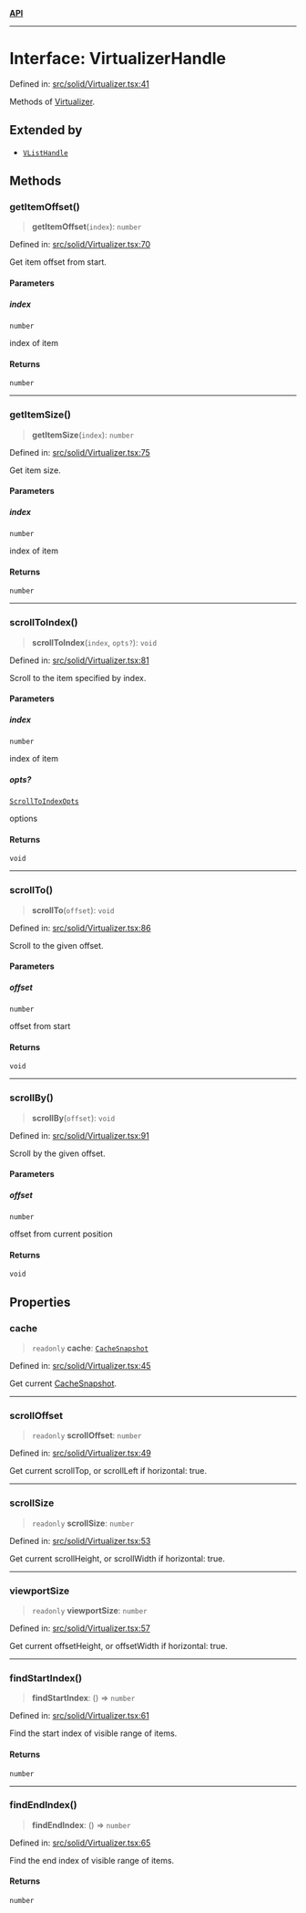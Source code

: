 [**API**](../../API.md)

***

# Interface: VirtualizerHandle

Defined in: [src/solid/Virtualizer.tsx:41](https://github.com/inokawa/virtua/blob/89b9568b97601da9b779332f422c8054b3c48a08/src/solid/Virtualizer.tsx#L41)

Methods of [Virtualizer](../functions/Virtualizer.md).

## Extended by

- [`VListHandle`](VListHandle.md)

## Methods

### getItemOffset()

> **getItemOffset**(`index`): `number`

Defined in: [src/solid/Virtualizer.tsx:70](https://github.com/inokawa/virtua/blob/89b9568b97601da9b779332f422c8054b3c48a08/src/solid/Virtualizer.tsx#L70)

Get item offset from start.

#### Parameters

##### index

`number`

index of item

#### Returns

`number`

***

### getItemSize()

> **getItemSize**(`index`): `number`

Defined in: [src/solid/Virtualizer.tsx:75](https://github.com/inokawa/virtua/blob/89b9568b97601da9b779332f422c8054b3c48a08/src/solid/Virtualizer.tsx#L75)

Get item size.

#### Parameters

##### index

`number`

index of item

#### Returns

`number`

***

### scrollToIndex()

> **scrollToIndex**(`index`, `opts?`): `void`

Defined in: [src/solid/Virtualizer.tsx:81](https://github.com/inokawa/virtua/blob/89b9568b97601da9b779332f422c8054b3c48a08/src/solid/Virtualizer.tsx#L81)

Scroll to the item specified by index.

#### Parameters

##### index

`number`

index of item

##### opts?

[`ScrollToIndexOpts`](../../react/interfaces/ScrollToIndexOpts.md)

options

#### Returns

`void`

***

### scrollTo()

> **scrollTo**(`offset`): `void`

Defined in: [src/solid/Virtualizer.tsx:86](https://github.com/inokawa/virtua/blob/89b9568b97601da9b779332f422c8054b3c48a08/src/solid/Virtualizer.tsx#L86)

Scroll to the given offset.

#### Parameters

##### offset

`number`

offset from start

#### Returns

`void`

***

### scrollBy()

> **scrollBy**(`offset`): `void`

Defined in: [src/solid/Virtualizer.tsx:91](https://github.com/inokawa/virtua/blob/89b9568b97601da9b779332f422c8054b3c48a08/src/solid/Virtualizer.tsx#L91)

Scroll by the given offset.

#### Parameters

##### offset

`number`

offset from current position

#### Returns

`void`

## Properties

### cache

> `readonly` **cache**: [`CacheSnapshot`](../../react/interfaces/CacheSnapshot.md)

Defined in: [src/solid/Virtualizer.tsx:45](https://github.com/inokawa/virtua/blob/89b9568b97601da9b779332f422c8054b3c48a08/src/solid/Virtualizer.tsx#L45)

Get current [CacheSnapshot](../../react/interfaces/CacheSnapshot.md).

***

### scrollOffset

> `readonly` **scrollOffset**: `number`

Defined in: [src/solid/Virtualizer.tsx:49](https://github.com/inokawa/virtua/blob/89b9568b97601da9b779332f422c8054b3c48a08/src/solid/Virtualizer.tsx#L49)

Get current scrollTop, or scrollLeft if horizontal: true.

***

### scrollSize

> `readonly` **scrollSize**: `number`

Defined in: [src/solid/Virtualizer.tsx:53](https://github.com/inokawa/virtua/blob/89b9568b97601da9b779332f422c8054b3c48a08/src/solid/Virtualizer.tsx#L53)

Get current scrollHeight, or scrollWidth if horizontal: true.

***

### viewportSize

> `readonly` **viewportSize**: `number`

Defined in: [src/solid/Virtualizer.tsx:57](https://github.com/inokawa/virtua/blob/89b9568b97601da9b779332f422c8054b3c48a08/src/solid/Virtualizer.tsx#L57)

Get current offsetHeight, or offsetWidth if horizontal: true.

***

### findStartIndex()

> **findStartIndex**: () => `number`

Defined in: [src/solid/Virtualizer.tsx:61](https://github.com/inokawa/virtua/blob/89b9568b97601da9b779332f422c8054b3c48a08/src/solid/Virtualizer.tsx#L61)

Find the start index of visible range of items.

#### Returns

`number`

***

### findEndIndex()

> **findEndIndex**: () => `number`

Defined in: [src/solid/Virtualizer.tsx:65](https://github.com/inokawa/virtua/blob/89b9568b97601da9b779332f422c8054b3c48a08/src/solid/Virtualizer.tsx#L65)

Find the end index of visible range of items.

#### Returns

`number`

